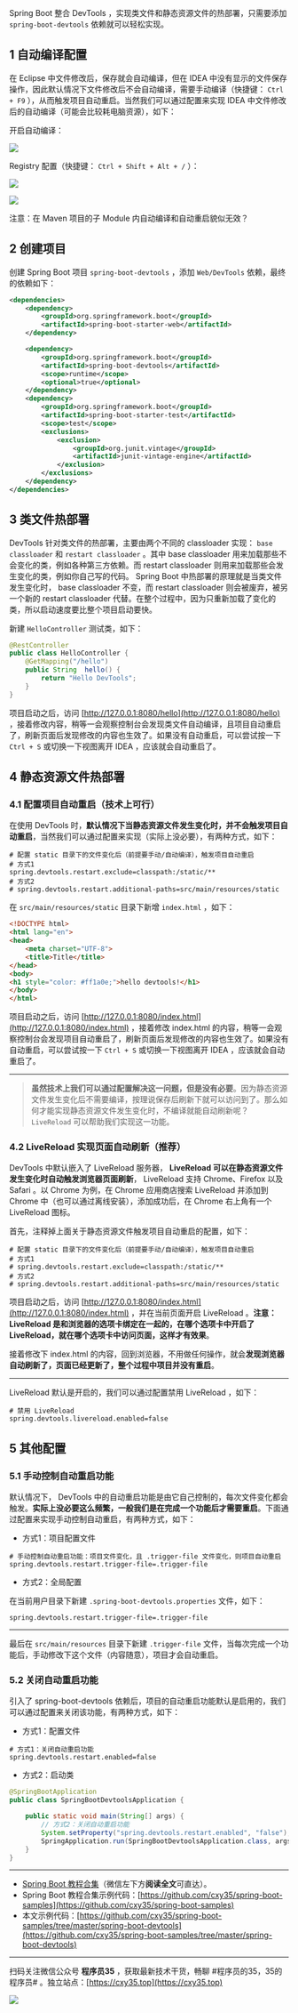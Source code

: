 Spring Boot 整合 DevTools ，实现类文件和静态资源文件的热部署，只需要添加 `spring-boot-devtools` 依赖就可以轻松实现。
<!-- more -->

## 1 自动编译配置

在 Eclipse 中文件修改后，保存就会自动编译，但在 IDEA 中没有显示的文件保存操作，因此默认情况下文件修改后不会自动编译，需要手动编译（快捷键： `Ctrl + F9` ），从而触发项目自动重启。当然我们可以通过配置来实现 IDEA 中文件修改后的自动编译（可能会比较耗电脑资源），如下：

开启自动编译：

![](https://oscimg.oschina.net/oscnet/up-fa66732cd6d18916fad6521db1c60c5cba5.png)

Registry 配置（快捷键： `Ctrl + Shift + Alt + /` ）：

![](https://oscimg.oschina.net/oscnet/up-24f26358269d4db1fae4c778113ad6baf89.png)

![](https://oscimg.oschina.net/oscnet/up-380f2b5b05d445d825a7455f180f4802c91.png)

注意：在 Maven 项目的子 Module 内自动编译和自动重启貌似无效？

## 2 创建项目

创建 Spring Boot 项目 `spring-boot-devtools` ，添加 `Web/DevTools` 依赖，最终的依赖如下：

```xml
<dependencies>
    <dependency>
        <groupId>org.springframework.boot</groupId>
        <artifactId>spring-boot-starter-web</artifactId>
    </dependency>

    <dependency>
        <groupId>org.springframework.boot</groupId>
        <artifactId>spring-boot-devtools</artifactId>
        <scope>runtime</scope>
        <optional>true</optional>
    </dependency>
    <dependency>
        <groupId>org.springframework.boot</groupId>
        <artifactId>spring-boot-starter-test</artifactId>
        <scope>test</scope>
        <exclusions>
            <exclusion>
                <groupId>org.junit.vintage</groupId>
                <artifactId>junit-vintage-engine</artifactId>
            </exclusion>
        </exclusions>
    </dependency>
</dependencies>
```

## 3 类文件热部署

DevTools 针对类文件的热部署，主要由两个不同的 classloader 实现： `base classloader` 和 `restart classloader` 。其中 base classloader 用来加载那些不会变化的类，例如各种第三方依赖。而 restart classloader 则用来加载那些会发生变化的类，例如你自己写的代码。 Spring Boot 中热部署的原理就是当类文件发生变化时， base classloader 不变，而 restart classloader 则会被废弃，被另一个新的 restart classloader 代替。在整个过程中，因为只重新加载了变化的类，所以启动速度要比整个项目启动要快。

新建 `HelloController` 测试类，如下：

```java
@RestController
public class HelloController {
    @GetMapping("/hello")
    public String  hello() {
        return "Hello DevTools";
    }
}
```

项目启动之后，访问 [http://127.0.0.1:8080/hello](http://127.0.0.1:8080/hello) ，接着修改内容，稍等一会观察控制台会发现类文件自动编译，且项目自动重启了，刷新页面后发现修改的内容也生效了。如果没有自动重启，可以尝试按一下 `Ctrl + S` 或切换一下视图离开 IDEA ，应该就会自动重启了。

## 4 静态资源文件热部署

### 4.1 配置项目自动重启（技术上可行）

在使用 DevTools 时，**默认情况下当静态资源文件发生变化时，并不会触发项目自动重启**，当然我们可以通过配置来实现（实际上没必要），有两种方式，如下：

```properties
# 配置 static 目录下的文件变化后（前提要手动/自动编译），触发项目自动重启
# 方式1
spring.devtools.restart.exclude=classpath:/static/**
# 方式2
# spring.devtools.restart.additional-paths=src/main/resources/static
```

在 `src/main/resources/static` 目录下新增 `index.html` ，如下：

```html
<!DOCTYPE html>
<html lang="en">
<head>
    <meta charset="UTF-8">
    <title>Title</title>
</head>
<body>
<h1 style="color: #ff1a0e;">hello devtools!</h1>
</body>
</html>
```

项目启动之后，访问 [http://127.0.0.1:8080/index.html](http://127.0.0.1:8080/index.html) ，接着修改 index.html 的内容，稍等一会观察控制台会发现项目自动重启了，刷新页面后发现修改的内容也生效了。如果没有自动重启，可以尝试按一下 `Ctrl + S` 或切换一下视图离开 IDEA ，应该就会自动重启了。

---

> **虽然技术上我们可以通过配置解决这一问题，但是没有必要**。因为静态资源文件发生变化后不需要编译，按理说保存后刷新下就可以访问到了。那么如何才能实现静态资源文件发生变化时，不编译就能自动刷新呢？ `LiveReload` 可以帮助我们实现这一功能。

### 4.2 LiveReload 实现页面自动刷新（推荐）

DevTools 中默认嵌入了 LiveReload 服务器， **LiveReload 可以在静态资源文件发生变化时自动触发浏览器页面刷新**， LiveReload 支持 Chrome、Firefox 以及 Safari 。以 Chrome 为例，在 Chrome 应用商店搜索 LiveReload 并添加到 Chrome 中（也可以通过离线安装），添加成功后，在 Chrome 右上角有一个 LiveReload 图标。

首先，注释掉上面关于静态资源文件触发项目自动重启的配置，如下：

```properties
# 配置 static 目录下的文件变化后（前提要手动/自动编译），触发项目自动重启
# 方式1
# spring.devtools.restart.exclude=classpath:/static/**
# 方式2
# spring.devtools.restart.additional-paths=src/main/resources/static
```

项目启动之后，访问 [http://127.0.0.1:8080/index.html](http://127.0.0.1:8080/index.html) ，并在当前页面开启 LiveReload 。**注意： LiveReload 是和浏览器的选项卡绑定在一起的，在哪个选项卡中开启了 LiveReload，就在哪个选项卡中访问页面，这样才有效果**。

接着修改下 index.html 的内容，回到浏览器，不用做任何操作，就会**发现浏览器自动刷新了，页面已经更新了，整个过程中项目并没有重启**。

---

LiveReload 默认是开启的，我们可以通过配置禁用 LiveReload ，如下：

```properties
# 禁用 LiveReload
spring.devtools.livereload.enabled=false
```

## 5 其他配置

### 5.1 手动控制自动重启功能

默认情况下， DevTools 中的自动重启功能是由它自己控制的，每次文件变化都会触发。**实际上没必要这么频繁，一般我们是在完成一个功能后才需要重启**。下面通过配置来实现手动控制自动重启，有两种方式，如下：

- 方式1：项目配置文件

```properties
# 手动控制自动重启功能：项目文件变化，且 .trigger-file 文件变化，则项目自动重启
spring.devtools.restart.trigger-file=.trigger-file
```

- 方式2：全局配置

在当前用户目录下新建 `.spring-boot-devtools.properties` 文件，如下：

```properties
spring.devtools.restart.trigger-file=.trigger-file
```

---

最后在 `src/main/resources` 目录下新建 `.trigger-file` 文件，当每次完成一个功能后，手动修改下这个文件（内容随意），项目才会自动重启。

### 5.2 关闭自动重启功能

引入了 spring-boot-devtools 依赖后，项目的自动重启功能默认是启用的，我们可以通过配置来关闭该功能，有两种方式，如下：

- 方式1：配置文件

```properties
# 方式1：关闭自动重启功能
spring.devtools.restart.enabled=false
```

- 方式2：启动类

```java
@SpringBootApplication
public class SpringBootDevtoolsApplication {

    public static void main(String[] args) {
        // 方式2：关闭自动重启功能
        System.setProperty("spring.devtools.restart.enabled", "false");
        SpringApplication.run(SpringBootDevtoolsApplication.class, args);
    }
}
```

---

- [Spring Boot 教程合集](https://mp.weixin.qq.com/s/9vOiAxHFnfJnRwSlTfAHwg)（微信左下方**阅读全文**可直达）。
- Spring Boot 教程合集示例代码：[https://github.com/cxy35/spring-boot-samples](https://github.com/cxy35/spring-boot-samples)
- 本文示例代码：[https://github.com/cxy35/spring-boot-samples/tree/master/spring-boot-devtools](https://github.com/cxy35/spring-boot-samples/tree/master/spring-boot-devtools)


---

扫码关注微信公众号 **程序员35** ，获取最新技术干货，畅聊 #程序员的35，35的程序员# 。独立站点：[https://cxy35.top](https://cxy35.top)

![](https://oscimg.oschina.net/oscnet/up-285838b9c516db5bb1ba760f292f2346078.JPEG)